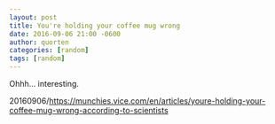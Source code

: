 ```yaml
---
layout: post
title: You're holding your coffee mug wrong
date: 2016-09-06 21:00 -0600
author: quorten
categories: [random]
tags: [random]
---
```


Ohhh... interesting.

20160906/https://munchies.vice.com/en/articles/youre-holding-your-coffee-mug-wrong-according-to-scientists
